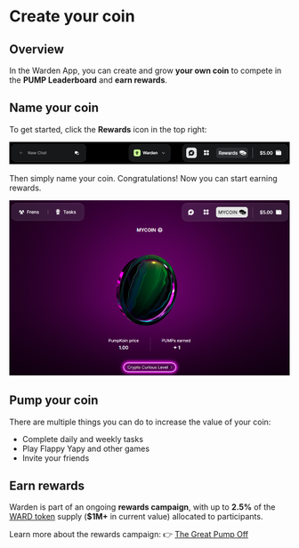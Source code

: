 ﻿---
sidebar_position: 7
---

# Create your coin

## Overview

In the Warden App, you can create and grow **your own coin** to compete in the **PUMP Leaderboard** and **earn rewards**.

## Name your coin

To get started, click the **Rewards** icon in the top right:

![Create and grow your coin in the Warden App](../../static/img/warden-app/create-your-coin-1.png)

Then simply name your coin. Congratulations! Now you can start earning rewards.

![Grow your coin in the Warden App](../../static/img/warden-app/create-your-coin-2.png)

## Pump your coin

There are multiple things you can do to increase the value of your coin:

- Complete daily and weekly tasks
- Play Flappy Yapy and other games
- Invite your friends

## Earn rewards

Warden is part of an ongoing **rewards campaign**, with up to **2.5%** of the [WARD token](https://docs.wardenprotocol.org/tokens/ward-token/ward) supply (**$1M+** in current value) allocated to participants.

Learn more about the rewards campaign: 👉 [The Great Pump Off](https://wardenprotocol.org/blog/great-pump-off)
